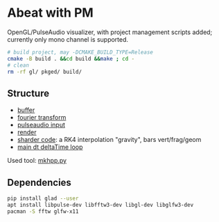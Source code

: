 # Abeat with PM

OpenGL/PulseAudio visualizer, with project management scripts added; currently only mono channel is supported.

```bash
# build project, may -DCMAKE_BUILD_TYPE=Release
cmake -B build . &&cd build &&make ; cd -
# clean
rm -rf gl/ pkged/ build/
```

## Structure

+ [buffer](buffer.cpp)
+ [fourier transform](FFT.cpp)
+ [pulseaudio input](sndin_pulseaudio.cpp)
+ [render](gl_render.cpp)
+ [sharder code](gl_sharders.cpp): a RK4 interpolation "gravity", bars vert/frag/geom
+ [main dt deltaTime loop](main.cpp)

Used tool: [mkhpp.py](mkhpp.py)

## Dependencies

```bash
pip install glad --user
apt install libpulse-dev libfftw3-dev libgl-dev libglfw3-dev
pacman -S fftw glfw-x11
```
